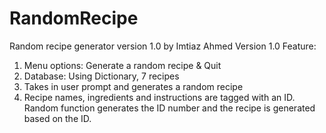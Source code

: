 # RandomRecipe

Random recipe generator version 1.0 by Imtiaz Ahmed
Version 1.0 Feature:
1. Menu options: Generate a random recipe & Quit
2. Database: Using Dictionary, 7 recipes
3. Takes in user prompt and generates a random recipe
4. Recipe names, ingredients and instructions are tagged with an ID. Random function generates the ID number and the recipe is generated based on the ID.
